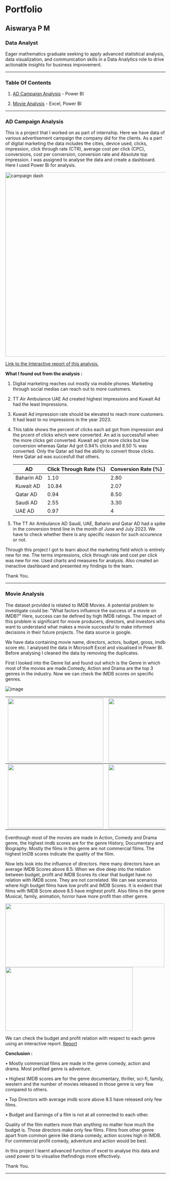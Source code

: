 # Portfolio
## Aiswarya P M
### Data Analyst

Eager mathematics graduate seeking to apply advanced statistical analysis, data visualization, and communication skills in a Data Analytics role to drive actionable insights for business improvement.

---

### Table Of Contents
1. [AD Campaign Analysis](#ad-campaign-analysis) - Power BI

2. [Movie Analysis](#movie-analysis) - Excel, Power BI 

---
### AD Campaign Analysis
This is a project that I worked on as part of internship. Here we have data of various advertisement campaign the company did for the clients. As a part of digital marketing the data includes the cities, device used, clicks, impression, click through rate (CTR), average cost per click (CPC), conversions, cost per conversion, conversion rate and Absolute top impression. I was assigned to analyse the data and create a dashboard. Here I used Power Bi for analysis.

<img width="578" alt="campaign dash" src="https://github.com/AiswaryaPM98/Portfolio/assets/149407441/3b27eb83-53ce-41bb-bbdf-ec51c62bb474">

[Link to the Interactive report of this analysis.](https://app.powerbi.com/links/sVtLZxGUp1?ctid=48982c93-be9a-4edc-b6c3-23c9093d7403&pbi_source=linkShare)

**What I found out from the analysis :**
1. Digital marketing reaches out mostly via mobile phones. Marketing through social medias can reach out to more customers.
2. TT Air Ambulance UAE Ad created highest impressions and Kuwait Ad had the least Impressions.
3. Kuwait Ad impression rate should be elevated to reach more customers. It had least to no impressions in the year 2023.
4. This table shows the percent of clicks each ad got from impression and the prcent of clicks which were converted. An ad is successfull when the more clicks get converted. Kuwait ad got more clicks but low conversion whereas Qatar Ad got 0.94% clicks and 8.50 % was converted. Only the Qatar ad had the ability to convert those clicks. Here Qatar ad was succesfull that others.
   
    | AD | Click Through Rate (%) | Conversion Rate (%) |
   |---|---|---|
   | Baharin AD | 1.10 | 2.80 |
   | Kuwait AD | 10.84 | 2.07 |
   | Qatar AD | 0.94 | 8.50 |
   | Saudi AD | 2.55 | 3.30 |
   | UAE AD | 0.97 | 4 |

5. The TT Air Ambulance AD Saudi, UAE, Baharin and Qatar AD had a spike in the conversion trend line in the month of June and July 2023. We have to check whether there is any specific reason for such occurence or not.

Through this project I got to learn about the marketing field which is entirely new for me. The terms impressions, click through rate and cost per click was new for me. Used charts and measures for analysis. Also created an ineractive dashboard and presented my findings to the team.

Thank You.

   
   
---
### Movie Analysis
The dataset provided is related to IMDB Movies. A potential problem to investigate could be: "What factors influence the success of a movie on IMDB?" Here, success can be defined by high IMDB ratings. The impact of this problem is significant for movie producers, directors, and investors who want to understand what makes a movie successful to make informed decisions in their future projects. The data source is google.

We have data containing movie name, directors, actors, budget, gross, imdb score etc. I analysed the data in Microsoft Excel and visualised in Power BI. Before analysing I cleaned the data by removing the duplicates.

First I looked into the Genre list and found out which is the Genre in which most of the movies are made.Comedy, Action and Drama are the top 3 genres in the industry. Now we can check the IMDB scores on specific genres.

![image](https://github.com/AiswaryaPM98/Portfolio/assets/149407441/54eb71bc-4549-482a-8601-8e8e1a6618d3)


|<img src="https://github.com/AiswaryaPM98/Portfolio/assets/149407441/5add5f86-c335-4903-ba8e-e6de973b671e" width="300" height="200"/>|<img src="https://github.com/AiswaryaPM98/Portfolio/assets/149407441/da7b4e38-5327-4ccb-b755-f21f5463a5ff" width="300" height="200"/>|
|----|----|
|<img src="https://github.com/AiswaryaPM98/Portfolio/assets/149407441/b8f86415-71b1-4400-880c-f82637a04a70" width="300" height="200"/>|<img src="https://github.com/AiswaryaPM98/Portfolio/assets/149407441/9e2d9b3d-0261-4d38-b429-0617b6fb7e06" width="300" height="200"/>|


Eventhough most of the movies are made in Action, Comedy and Drama genre, the highest imdb scores are for the genre History, Documentary and Biography. Mostly the films in this genre are not commercial filims. The highest ImDB scores indicate the quality of the filim. 

Now lets look into the influence of directors. Here many directors have an average IMDB Scores above 8.5. When we dive deep into the relation between budget, profit and IMDB Scores its clear that budget have no relation with IMDB score. They are not correlated. We can see scenarios where high budget films have low profit and IMDB Scores. It is evident that films with IMDB Score above 8.5 have mighest profit. Also films in the genre Musical, family, animation, horror have more profit than other genre.

<img src="https://github.com/AiswaryaPM98/Portfolio/assets/149407441/9877d166-70a4-411c-9f23-11b30a4d039c" width="500" height="200">
<img src="https://github.com/AiswaryaPM98/Portfolio/assets/149407441/f743b589-9e56-4ef7-b314-b375c06c4ebd" width="400" height="200">

We can check the budget and profit relation with respect to each genre using an interactive report. [Report](https://app.powerbi.com/links/nywHjCcYKB?ctid=48982c93-be9a-4edc-b6c3-23c9093d7403&pbi_source=linkShare&bookmarkGuid=7e0475a0-11d5-48a6-872f-cfab11f6d092)

**Conclusion :**

•	Mostly commercial films are made in the genre comedy, action and drama. Most profited genre is adventure. 

•	Highest IMDB scores are for the genre documentary, thriller, sci-fi, family, western and the number of movies released in those genre is very few compared to others.

•	Top Directors with average imdb score above 8.5 have released only few films.

•	Budget and Earnings of a film is not at all connected to each other.

Quality of the film matters more than anything no matter how much the budget is. Those directors make only few films. Films from other genre apart from common genre like drama comedy, action scores high in IMDB. For commercial profit comedy, adventure and action would be best.

In this project I learnt advanced function of excel to analyse this data and used power bi to visualise thefindings more effectively.

Thank You.

---
















